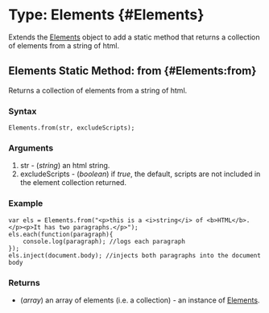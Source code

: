 Type: Elements {#Elements}
==========================

Extends the [Elements][] object to add a static method that returns a collection of elements from a string of html.

Elements Static Method: from {#Elements:from}
----------------------------------------------

Returns a collection of elements from a string of html.

### Syntax

	Elements.from(str, excludeScripts);

### Arguments

1. str - (*string*) an html string.
2. excludeScripts - (*boolean*) if *true*, the default, scripts are not included in the element collection returned.

### Example

	var els = Elements.from("<p>this is a <i>string</i> of <b>HTML</b>.</p><p>It has two paragraphs.</p>");
	els.each(function(paragraph){
		console.log(paragraph); //logs each paragraph
	});
	els.inject(document.body); //injects both paragraphs into the document body

### Returns

* (*array*) an array of elements (i.e. a collection) - an instance of [Elements][].

[Elements]: /core/Element/Element#Elements
